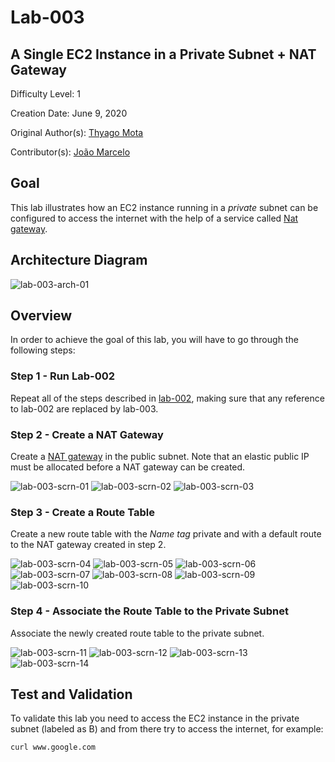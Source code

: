 # Lab-003

## A Single EC2 Instance in a Private Subnet + NAT Gateway

Difficulty Level: 1

Creation Date: June 9, 2020

Original Author(s): [Thyago Mota](https://github.com/thyagomota)

Contributor(s): [João Marcelo](https://github.com/jmhal)

## Goal
This lab illustrates how an EC2 instance running in a *private* subnet can be configured to access the internet with the help of a service called [Nat gateway](https://docs.aws.amazon.com/vpc/latest/userguide/vpc-nat-gateway.html).

## Architecture Diagram
![lab-003-arch-01](images/lab-003-arch-01.png)

## Overview

In order to achieve the goal of this lab, you will have to go through the following steps:

### Step 1 - Run Lab-002
Repeat all of the steps described in [lab-002](../lab-002), making sure that any reference to lab-002 are replaced by lab-003.

### Step 2 - Create a NAT Gateway
Create a [NAT gateway](https://docs.aws.amazon.com/vpc/latest/userguide/vpc-nat-gateway.html) in the public subnet. Note that an elastic public IP must be allocated before a NAT gateway can be created.  

![lab-003-scrn-01](images/lab-003-scrn-01.png)
![lab-003-scrn-02](images/lab-003-scrn-02.png)
![lab-003-scrn-03](images/lab-003-scrn-03.png)

### Step 3 - Create a Route Table
Create a new route table with the *Name tag* private and with a default route to the NAT gateway created in step 2.

![lab-003-scrn-04](images/lab-003-scrn-04.png)
![lab-003-scrn-05](images/lab-003-scrn-05.png)
![lab-003-scrn-06](images/lab-003-scrn-06.png)
![lab-003-scrn-07](images/lab-003-scrn-07.png)
![lab-003-scrn-08](images/lab-003-scrn-08.png)
![lab-003-scrn-09](images/lab-003-scrn-09.png)
![lab-003-scrn-10](images/lab-003-scrn-10.png)

### Step 4 - Associate the Route Table to the Private Subnet
Associate the newly created route table to the private subnet.

![lab-003-scrn-11](images/lab-003-scrn-11.png)
![lab-003-scrn-12](images/lab-003-scrn-12.png)
![lab-003-scrn-13](images/lab-003-scrn-13.png)
![lab-003-scrn-14](images/lab-003-scrn-14.png)


## Test and Validation
To validate this lab you need to access the EC2 instance in the private subnet (labeled as B) and from there try to access the internet, for example:

```
curl www.google.com
```
